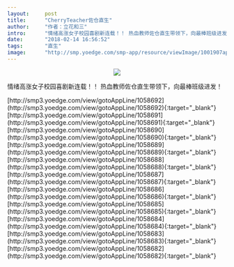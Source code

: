 ```yaml
---
layout:     post
title:      "CherryTeacher佐仓直生"
author:     "作者：立花和三"
intro:      "情绪高涨女子校园喜剧新连载！！ 热血教师佐仓直生带领下，向最棒班级进发！"
date:       "2018-02-14 16:56:52"
tags:       "直生"
image:      "http://smp.yoedge.com/smp-app/resource/viewImage/1001907appline.png"
---
```

<div style="text-align: center">
<p><img src="http://smp.yoedge.com/smp-app/resource/viewImage/1001907appline.png"/></p>
</div>
<p class="post-meta">
<span>情绪高涨女子校园喜剧新连载！！ 热血教师佐仓直生带领下，向最棒班级进发！</span>
</p>
[http://smp3.yoedge.com/view/gotoAppLine/1058692](http://smp3.yoedge.com/view/gotoAppLine/1058692){:target="_blank"}
[http://smp3.yoedge.com/view/gotoAppLine/1058691](http://smp3.yoedge.com/view/gotoAppLine/1058691){:target="_blank"}
[http://smp3.yoedge.com/view/gotoAppLine/1058690](http://smp3.yoedge.com/view/gotoAppLine/1058690){:target="_blank"}
[http://smp3.yoedge.com/view/gotoAppLine/1058689](http://smp3.yoedge.com/view/gotoAppLine/1058689){:target="_blank"}
[http://smp3.yoedge.com/view/gotoAppLine/1058688](http://smp3.yoedge.com/view/gotoAppLine/1058688){:target="_blank"}
[http://smp3.yoedge.com/view/gotoAppLine/1058687](http://smp3.yoedge.com/view/gotoAppLine/1058687){:target="_blank"}
[http://smp3.yoedge.com/view/gotoAppLine/1058686](http://smp3.yoedge.com/view/gotoAppLine/1058686){:target="_blank"}
[http://smp3.yoedge.com/view/gotoAppLine/1058685](http://smp3.yoedge.com/view/gotoAppLine/1058685){:target="_blank"}
[http://smp3.yoedge.com/view/gotoAppLine/1058684](http://smp3.yoedge.com/view/gotoAppLine/1058684){:target="_blank"}
[http://smp3.yoedge.com/view/gotoAppLine/1058683](http://smp3.yoedge.com/view/gotoAppLine/1058683){:target="_blank"}
[http://smp3.yoedge.com/view/gotoAppLine/1058682](http://smp3.yoedge.com/view/gotoAppLine/1058682){:target="_blank"}


